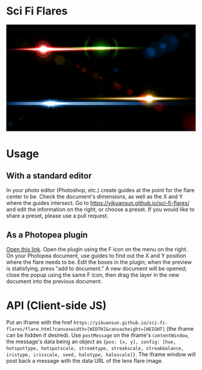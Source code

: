 # Sci Fi Flares
<img src="demoflare.png" />

# Usage
<h2>With a standard editor</h2>
In your photo editor (Photoshop, etc.) create guides at the point for the flare center to be. Check the document's dimensions, as well as the X and Y where the guides intersect. Go to <a href="https://yikuansun.github.io/sci-fi-flares/">https://yikuansun.github.io/sci-fi-flares/</a> and edit the information on the right, or choose a preset. If you would like to share a preset, please use a pull request.
<h2>As a Photopea plugin</h2>
<a href="https://www.photopea.com#%7B%22environment%22:%7B%22plugins%22:%5B%7B%22name%22:%22Sci-Fi%20Flares%20By%20Yikuan%20Sun%22,%22url%22:%22https://yikuansun.github.io/sci-fi-flares/%22,%22width%22:750,%22height%22:400,%22icon%22:%22https://yikuansun.github.io/sci-fi-flares/icon.png%22%7D%5D%7D%7D">Open this link</a>. Open the plugin using the F icon on the menu on the right. On your Photopea document, use guides to find out the X and Y position where the flare needs to be. Edit the boxes in the plugin; when the preview is statisfying, press "add to document." A new document will be opened; close the popup using the same F icon, then drag the layer in the new document into the previous document.

# API (Client-side JS)
Put an iframe with the href `https://yikuansun.github.io/sci-fi-flares/flare.html?canvaswidth=[WIDTH]&canvasheight=[HEIGHT]` (the iframe can be hidden if desired). Use `postMessage` on the iframe's `contentWindow`, the message's data being an object as `{pos: [x, y], config: [hue, hotspottype, hotspotscale, streaktype, streakscale, streakbalance, iristype, irisscale, seed, halotype, haloscale]}`. The iframe window will post back a message with the data URL of the lens flare image.